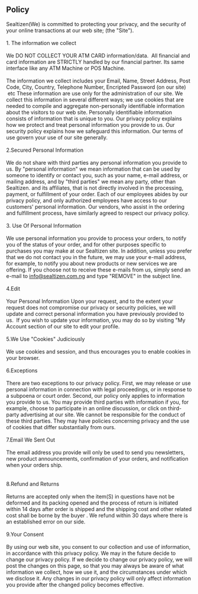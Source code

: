 ## Policy

  Sealtizen(We) is committed to protecting your privacy, and the security of
        your online transactions at our web site;  (the "Site").
        <br />
        <br />
        1. The information we collect<br />
        <br />
        We DO NOT COLLECT YOUR ATM CARD information/data.&nbsp; All financial and card information
        are STRICTLY handled by our financial partner. Its same interface like any ATM
        Machine or POS Machine.<br />
        <br />
        The information we collect includes your Email, Name, Street Address,
        Post Code, City, Country, Telephone Number, Encripted Password (on our site) &nbsp;etc These
        information are use only for the administration of our site. We collect this information
        in several different ways; we use cookies that are needed to compile and aggregate
        non-personally identifiable information about the visitors to our web site. Personally
        identifiable information consists of information that is unique to you. Our privacy
        policy explains how we protect and treat personal information you provide to us.
        Our security policy explains how we safeguard this information. Our terms of use
        govern your use of our site generally.
        <br />
        <br />
        2.Secured Personal Information
        <br />
        <br />
        We do not share with third parties any personal information you provide to us. By
        "personal information" we mean information that can be used by someone to identify
        or contact you, such as your name, e-mail address, or mailing address, and by "third
        parties" we mean any party, other than Sealtizen. and its affiliates, that is
        not directly involved in the processing, payment, or fulfillment of your order.
        Each of our employees abides by our privacy policy, and only authorized employees
        have access to our customers' personal information. Our vendors, who assist in the
        ordering and fulfillment process, have similarly agreed to respect our privacy policy.
        <br />
        <br />
        3.
        Use Of Personal Information 
        <br />
        <br />
        We use personal information you provide to process your
        orders, to notify you of the status of your order, and for other purposes specific
        to purchases you may make at our Sealtizen site. In addition, unless you prefer
        that we do not contact you in the future, we may use your e-mail address, for example,
        to notify you about new products or new services we are offering. If you choose
        not to receive these e-mails from us, simply send an e-mail to 
        info@sealtizen.com.ng
        and type "REMOVE" in the subject line. 
        <br />
        <br />
        4.Edit
        <br />
        <br />
        Your Personal Information
Upon your request, and to the extent your request does not compromise our privacy or security
policies, we will update and correct personal information you have previously provided to us.&nbsp; If you wish to update your
        information, you may do so by visiting "My Account section of our site to edit your
        profile.
        <br />
        <br />
        5.We Use "Cookies" Judiciously
        <br />
        <br />
        We use cookies and session, and thus encourages you to enable cookies in your browser.<br />
        <br />
        6.Exceptions
        <br />
        <br />
There are two exceptions to our privacy policy. First, we may release or use personal information
in connection with legal proceedings, or in response to a subpoena or court order. Second, our
policy only applies to information you provide to us. You may provide third parties with
information if you, for
example, choose to participate in an online discussion, or click on third-party advertising at our
site. We cannot be responsible for the conduct of these third parties. They may have policies
concerning privacy and the use of cookies that differ substantially from ours.
        <br />
        <br />
        7.Email We Sent Out<br />
        <br />
The email address you provide will only be used to send you newsletters, new product
announcements, confirmation of your orders, and notification when your orders ship.&nbsp;<br />
        <br />
        <br />
        8.Refund and Returns&nbsp;<br />
        <br />
        Returns are accepted only when the item(S) in questions have not be deformed and
        its packing opened and the process of return is initiated within 14 days after order
        is shipped and the shipping cost and other related cost shall be borne by the buyer
        . We refund within 30 days where there is an established error on our side.<br />
        <br />
        9.Your Consent
        <br />
        <br />
By using our web site, you consent to our collection and use of information, in accordance with
this privacy policy. We may in the future decide to change our privacy policy. If we decide to
change our privacy policy, we will post the changes on this page, so that you may always be
aware of what information we collect, how we use it, and the circumstances under which we disclose it. Any changes in our privacy
        policy will only affect information you provide after the changed policy becomes
        effective.
 
      



